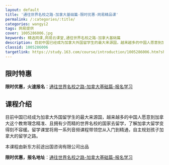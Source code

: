 ```yaml
---
layout: default
title: '通往世界名校之路-加拿大基础篇-限时优惠-网易精品课'
permalink: /:categories/:title/
categories: wangyi2
tags: 网易提供
cover: 1005286006.jpg
keywords: 精选网课,网易云课堂,通往世界名校之路-加拿大基础篇
description: 目前中国已经成为加拿大外国留学生的最大来源国，越来越多的中国人愿意到加拿大这个教育理念精准、且拥有少而精的世界名校的国家
classid: 1005286006
targetlink: https://study.163.com/course/introduction/1005286006.htm?share=1&shareId=1025206652&utm_campaign=share&utm_medium=iphoneShare&utm_source=&utm_u=1025206652
---
```


## 限时特惠

**限时优惠，火速报名**：[通往世界名校之路-加拿大基础篇-报名学习](https://study.163.com/course/introduction/1005286006.htm?share=1&shareId=1025206652&utm_campaign=share&utm_medium=iphoneShare&utm_source=&utm_u=1025206652)

## 课程介绍

目前中国已经成为加拿大外国留学生的最大来源国，越来越多的中国人愿意到加拿大这个教育理念精准、且拥有少而精的世界名校的国家去留学，了解加拿大留学变得刻不容缓。留学课堂将用一系列音频课程带领您从入门到精通，自主规划孩子加拿大的留学之路。



本课程由新东方前途出国咨询有限公司出品

**限时优惠，报名地址**：[通往世界名校之路-加拿大基础篇-报名学习](https://study.163.com/course/introduction/1005286006.htm?share=1&shareId=1025206652&utm_campaign=share&utm_medium=iphoneShare&utm_source=&utm_u=1025206652)

